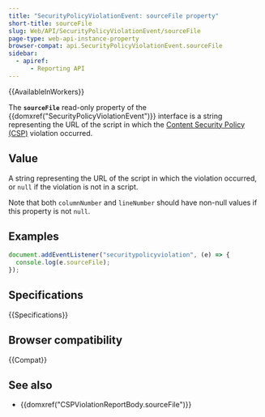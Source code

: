```yaml
---
title: "SecurityPolicyViolationEvent: sourceFile property"
short-title: sourceFile
slug: Web/API/SecurityPolicyViolationEvent/sourceFile
page-type: web-api-instance-property
browser-compat: api.SecurityPolicyViolationEvent.sourceFile
sidebar:
  - apiref:
      - Reporting API
---
```


{{AvailableInWorkers}}

The **`sourceFile`** read-only property of the {{domxref("SecurityPolicyViolationEvent")}} interface is a string representing the URL of the script in which the [Content Security Policy (CSP)](/en-US/docs/Web/HTTP/Guides/CSP) violation occurred.

## Value

A string representing the URL of the script in which the violation occurred, or `null` if the violation is not in a script.

Note that both `columnNumber` and `lineNumber` should have non-null values if this property is not `null`.

## Examples

```js
document.addEventListener("securitypolicyviolation", (e) => {
  console.log(e.sourceFile);
});
```

## Specifications

{{Specifications}}

## Browser compatibility

{{Compat}}

## See also

- {{domxref("CSPViolationReportBody.sourceFile")}}
